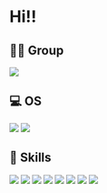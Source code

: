 # Hi!!

**🤜🤛 Group**
---
<img src="https://img.shields.io/badge/Slack-4A154B?style=for-the-badge&logo=slack&logoColor=white"/>


**💻 OS**
---
<img src="https://img.shields.io/badge/iOS-000000?style=for-the-badge&logo=ios&logoColor=white">
<img src="https://img.shields.io/badge/Ubuntu-E95420?style=for-the-badge&logo=ubuntu&logoColor=white">


**🚀 Skills**
---
<img src="https://img.shields.io/badge/HTML5-E34F26?style=for-the-badge&logo=html5&logoColor=white">
<img src="https://img.shields.io/badge/CSS-239120?&style=for-the-badge&logo=css3&logoColor=white">
<img src="https://img.shields.io/badge/JavaScript-F7DF1E?style=for-the-badge&logo=javascript&logoColor=black">
<img src="https://img.shields.io/badge/Node.js-43853D?style=for-the-badge&logo=node.js&logoColor=white">
<img src="https://img.shields.io/badge/Sass-CC6699?style=for-the-badge&logo=sass&logoColor=white">
<img src="https://img.shields.io/badge/React-222222?style=for-the-badge&logo=React&logoColor=61DAFB">
<img src="https://img.shields.io/badge/Node.js-339933?style=for-the-badge&logo=Node.js&logoColor=FFFFFF">
<img src="https://img.shields.io/badge/Ant+Design-0170FE?style=for-the-badge&logo=Ant+Design&logoColor=FFFFFF">
